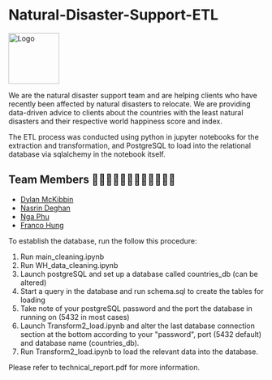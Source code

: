 # Natural-Disaster-Support-ETL

<img width="100" heighth="100" alt="Logo " src="https://user-images.githubusercontent.com/85002751/213645631-bce014a2-8eed-4d84-ae93-fedaa6227ee7.jpg">

We are the natural disaster support team and are helping clients who have recently been affected by natural disasters to relocate. 
We are providing data-driven advice to clients about the countries with the least natural disasters and their respective world happiness score and index.

The ETL process was conducted using python in jupyter notebooks for the extraction and transformation, and PostgreSQL to load into the relational database via sqlalchemy in the notebook itself.

## Team Members  👨🏻‍💻👩🏻‍💻👩🏻‍💻👩🏻‍💻

- [Dylan McKibbin](https://github.com/macadyls)
- [Nasrin Deghan](https://github.com/DehghanNasrin)
- [Nga Phu](https://github.com/nkphu)
- [Franco Hung](https://github.com/Franco1230)

To establish the database, run the follow this procedure:

1. Run main_cleaning.ipynb
2. Run WH_data_cleaning.ipynb
3. Launch postgreSQL and set up a database called countries_db (can be altered)
4. Start a query in the database and run schema.sql to create the tables for loading
5. Take note of your postgreSQL password and the port the database in running on (5432 in most cases)
6. Launch Transform2_load.ipynb and alter the last database connection section at the bottom according to your "password", port (5432 default) and database name (countries_db).
7. Run Transform2_load.ipynb to load the relevant data into the database.

Please refer to technical_report.pdf for more information.
